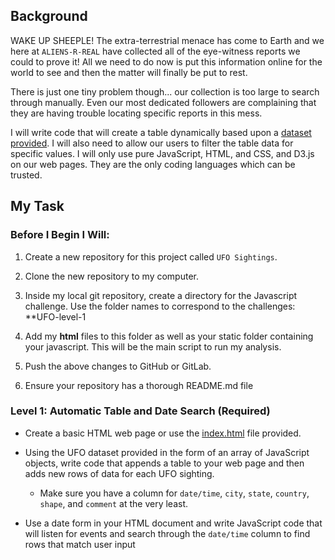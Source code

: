 
## Background

WAKE UP SHEEPLE! The extra-terrestrial menace has come to Earth and we here at `ALIENS-R-REAL` have collected all of the eye-witness reports we could to prove it! All we need to do now is put this information online for the world to see and then the matter will finally be put to rest.

There is just one tiny problem though... our collection is too large to search through manually. Even our most dedicated followers are complaining that they are having trouble locating specific reports in this mess.

  I will write code that will create a table dynamically based upon a [dataset provided](StarterCode/static/js/data.js). I will also need to allow our users to filter the table data for specific values. I will only use pure JavaScript, HTML, and CSS, and D3.js on our web pages. They are the only coding languages which can be trusted.


## My Task

### Before I Begin I Will:

1. Create a new repository for this project called `UFO Sightings`.

2. Clone the new repository to my computer.

3. Inside my local git repository, create a directory for the Javascript challenge. Use the folder names to correspond to the challenges: **UFO-level-1

4. Add my **html** files to this folder as well as your static folder containing your javascript. This will be the main script to run my analysis.

5. Push the above changes to GitHub or GitLab.

6. Ensure your repository has  a thorough README.md file

### Level 1: Automatic Table and Date Search (Required)

* Create a basic HTML web page or use the [index.html](StarterCode/index.html) file provided.

* Using the UFO dataset provided in the form of an array of JavaScript objects, write code that appends a table to your web page and then adds new rows of data for each UFO sighting.

  * Make sure you have a column for `date/time`, `city`, `state`, `country`, `shape`, and `comment` at the very least.

* Use a date form in your HTML document and write JavaScript code that will listen for events and search through the `date/time` column to find rows that match user input
